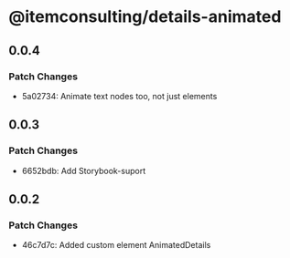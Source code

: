 # @itemconsulting/details-animated

## 0.0.4

### Patch Changes

- 5a02734: Animate text nodes too, not just elements

## 0.0.3

### Patch Changes

- 6652bdb: Add Storybook-suport

## 0.0.2

### Patch Changes

- 46c7d7c: Added custom element AnimatedDetails

